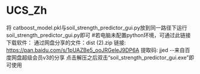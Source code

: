 # UCS_Zh
将
catboost_model.pkl与soil_strength_predictor_gui.py放到同一路径下运行soil_strength_predictor_gui.py即可
#若电脑未配置python环境，可通过此链接下载软件：
通过网盘分享的文件：dist (2).zip
链接: https://pan.baidu.com/s/1pUAZBe5_ooJRGeleJ9DP6A 提取码: jjed 
--来自百度网盘超级会员v3的分享
点击解压之后双击“soil_strength_predictor_gui.exe”即可使用
